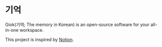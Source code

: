 # 기억

Giok(기억; The memory in Korean) is an open-source software for your all-in-one workspace.

This project is inspired by [Notion](https://www.notion.so/).

